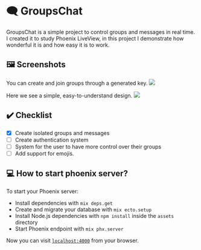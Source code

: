 # 🗨️ GroupsChat

GroupsChat is a simple project to control groups and messages in real time. I created it to study Phoenix LiveView, in this project I demonstrate how wonderful it is and how easy it is to work.

## 🖼️ Screenshots

You can create and join groups through a generated key.
![](https://i.imgur.com/ZQ5fe72.png)

Here we see a simple, easy-to-understand design.
![](https://i.imgur.com/MOTZ3xk.png)

## ✔️ Checklist

-  [x] Create isolated groups and messages
- [ ] Create authentication system
- [ ] System for the user to have more control over their groups
- [ ] Add support for emojis.

## 💻 How to start phoenix server?

To start your Phoenix server:

- Install dependencies with `mix deps.get`
- Create and migrate your database with `mix ecto.setup`
- Install Node.js dependencies with `npm install` inside the `assets` directory
- Start Phoenix endpoint with `mix phx.server`

Now you can visit [`localhost:4000`](http://localhost:4000) from your browser.